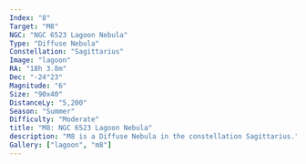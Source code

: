 ```yaml
---
Index: "8"
Target: "M8"
NGC: "NGC 6523 Lagoon Nebula"
Type: "Diffuse Nebula"
Constellation: "Sagittarius"
Image: "lagoon"
RA: "18h 3.8m"
Dec: "-24°23"
Magnitude: "6"
Size: "90x40"
DistanceLy: "5,200"
Season: "Summer"
Difficulty: "Moderate"
title: "M8: NGC 6523 Lagoon Nebula"
description: "M8 is a Diffuse Nebula in the constellation Sagittarius."
Gallery: ["lagoon", "m8"]
---
```

